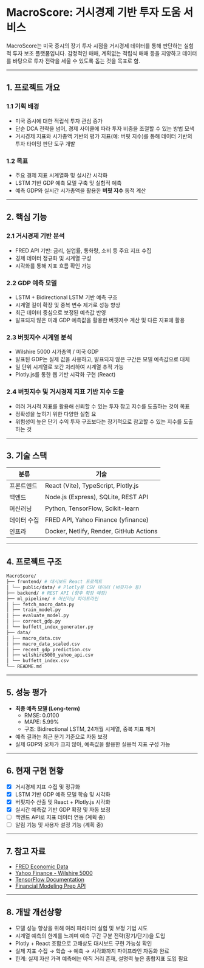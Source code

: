 # MacroScore: 거시경제 기반 투자 도움 서비스 

MacroScore는 미국 증시의 장기 투자 시점을 거시경제 데이터를 통해 판단하는 실험적 투자 보조 플랫폼입니다. 감정적인 매매, 계획없는 적립식 매매 등을 지양하고 데이터를 바탕으로 투자 전략을 세울 수 있도록 돕는 것을 목표로 함.

---

## 1. 프로젝트 개요

### 1.1 기획 배경

- 미국 증시에 대한 적립식 투자 관심 증가
- 단순 DCA 전략을 넘어, 경제 사이클에 따라 투자 비중을 조절할 수 있는 방법 모색
- 거시경제 지표와 시가총액 기반의 평가 지표(예: 버핏 지수)를 통해 데이터 기반의 투자 타이밍 판단 도구 개발

### 1.2 목표

- 주요 경제 지표 시계열화 및 실시간 시각화
- LSTM 기반 GDP 예측 모델 구축 및 실험적 예측
- 예측 GDP와 실시간 시가총액을 활용한 **버핏 지수** 동적 계산

---

## 2. 핵심 기능

### 2.1 거시경제 기반 분석

- FRED API 기반: 금리, 실업률, 통화량, 소비 등 주요 지표 수집
- 경제 데이터 정규화 및 시계열 구성
- 시각화를 통해 지표 흐름 확인 가능

### 2.2 GDP 예측 모델

- LSTM + Bidirectional LSTM 기반 예측 구조
- 시계열 길이 확장 및 중복 변수 제거로 성능 향상
- 최근 데이터 중심으로 보정된 예측값 반영
- 발표되지 않은 미래 GDP 예측값을 활용한 버핏지수 계산 및 다른 지표에 활용

### 2.3 버핏지수 시계열 분석

- Wilshire 5000 시가총액 / 미국 GDP
- 발표된 GDP는 실제 값을 사용하고, 발표되지 않은 구간은 모델 예측값으로 대체
- 일 단위 시계열로 보간 처리하여 시계열 추적 가능
- Plotly.js를 통한 웹 기반 시각화 구현 (React)

### 2.4 버핏지수 및 거시경제 지표 기반 지수 도출
- 여러 거시적 지표를 활용해 신뢰할 수 있는 투자 참고 지수를 도출하는 것이 목표
- 정확성을 높히기 위한 다양한 실험 요
- 위험성이 높은 단기 수익 투자 구조보다는 장기적으로 참고할 수 있는 지수를 도출하는 것

---

## 3. 기술 스택

| 분류        | 기술                                       |
|-------------|--------------------------------------------|
| 프론트엔드  | React (Vite), TypeScript, Plotly.js        |
| 백엔드      | Node.js (Express), SQLite, REST API        |
| 머신러닝    | Python, TensorFlow, Scikit-learn            |
| 데이터 수집 | FRED API, Yahoo Finance (yfinance)         |
| 인프라      | Docker, Netlify, Render, GitHub Actions    |

---

## 4. 프로젝트 구조
```bash
MacroScore/
├── frontend/ # 대시보드 React 프로젝트
│ └── public/data/ # Plotly용 CSV 데이터 (버핏지수 등)
├── backend/ # REST API (향후 확장 예정)
├── ml_pipeline/ # 머신러닝 파이프라인
│ ├── fetch_macro_data.py
│ ├── train_model.py
│ ├── evaluate_model.py
│ ├── correct_gdp.py
│ └── buffett_index_generator.py
├── data/
│ ├── macro_data.csv
│ ├── macro_data_scaled.csv
│ ├── recent_gdp_prediction.csv
│ ├── wilshire5000_yahoo_api.csv
│ └── buffett_index.csv
└── README.md
```

---

## 5. 성능 평가

- **최종 예측 모델 (Long-term)**
  - RMSE: 0.0100
  - MAPE: 5.99%
  - 구조: Bidirectional LSTM, 24개월 시계열, 중복 지표 제거
- 예측 결과는 최근 분기 기준으로 자동 보정
- 실제 GDP와 오차가 크지 않아, 예측값을 활용한 실용적 지표 구성 가능

---

## 6. 현재 구현 현황

- [x] 거시경제 지표 수집 및 정규화
- [x] LSTM 기반 GDP 예측 모델 학습 및 시각화
- [x] 버핏지수 산출 및 React + Plotly.js 시각화
- [x] 실시간 예측값 기반 GDP 확장 및 자동 보정
- [ ] 백엔드 API로 지표 데이터 연동 (계획 중)
- [ ] 알림 기능 및 사용자 설정 기능 (계획 중)

---

## 7. 참고 자료

- [FRED Economic Data](https://fred.stlouisfed.org/)
- [Yahoo Finance - Wilshire 5000](https://finance.yahoo.com/)
- [TensorFlow Documentation](https://www.tensorflow.org/)
- [Financial Modeling Prep API](https://financialmodelingprep.com/)

---

## 8. 개발 개선상황

- 모델 성능 향상을 위해 여러 파라미터 실험 및 보정 기법 시도
- 시계열 예측의 한계를 느끼며 예측 구간 구분 전략(장기/단기)을 도입
- Plotly + React 조합으로 고해상도 대시보드 구현 가능성 확인
- 실제 지표 수집 → 학습 → 예측 → 시각화까지 파이프라인 자동화 완료
- 한계: 실제 자산 가격 예측에는 아직 거리 존재, 설명력 높은 종합지표 도입 필요

